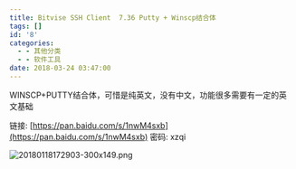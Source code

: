 ```yaml
---
title: Bitvise SSH Client  7.36 Putty + Winscp结合体
tags: []
id: '8'
categories:
  - - 其他分类
  - - 软件工具
date: 2018-03-24 03:47:00
---
```


WINSCP+PUTTY结合体，可惜是纯英文，没有中文，功能很多需要有一定的英文基础

链接: [https://pan.baidu.com/s/1nwM4sxb](https://pan.baidu.com/s/1nwM4sxb) 密码: xzqi

![20180118172903-300x149.png](http://post.332b.com/usr/uploads/2018/03/2340276161.png "20180118172903-300x149.png")